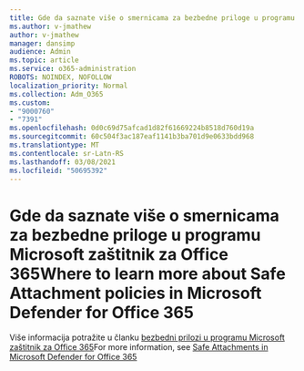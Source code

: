 ```yaml
---
title: Gde da saznate više o smernicama za bezbedne priloge u programu Microsoft zaštitnik za Office 365
ms.author: v-jmathew
author: v-jmathew
manager: dansimp
audience: Admin
ms.topic: article
ms.service: o365-administration
ROBOTS: NOINDEX, NOFOLLOW
localization_priority: Normal
ms.collection: Adm_O365
ms.custom:
- "9000760"
- "7391"
ms.openlocfilehash: 0d0c69d75afcad1d82f61669224b8518d760d19a
ms.sourcegitcommit: 60c504f3ac187eaf1141b3ba701d9e0633bdd968
ms.translationtype: MT
ms.contentlocale: sr-Latn-RS
ms.lasthandoff: 03/08/2021
ms.locfileid: "50695392"
---
```

# <a name="where-to-learn-more-about-safe-attachment-policies-in-microsoft-defender-for-office-365"></a><span data-ttu-id="fe215-102">Gde da saznate više o smernicama za bezbedne priloge u programu Microsoft zaštitnik za Office 365</span><span class="sxs-lookup"><span data-stu-id="fe215-102">Where to learn more about Safe Attachment policies in Microsoft Defender for Office 365</span></span>

<span data-ttu-id="fe215-103">Više informacija potražite u članku [bezbedni prilozi u programu Microsoft zaštitnik za Office 365](https://go.microsoft.com/fwlink/?linkid=2092213)</span><span class="sxs-lookup"><span data-stu-id="fe215-103">For more information, see [Safe Attachments in Microsoft Defender for Office 365](https://go.microsoft.com/fwlink/?linkid=2092213)</span></span>
